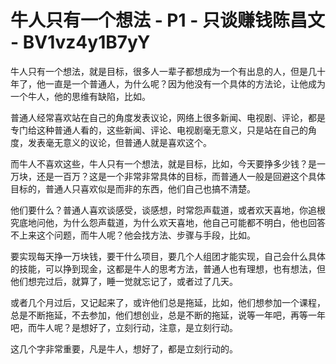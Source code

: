 # 牛人只有一个想法 - P1 - 只谈赚钱陈昌文 - BV1vz4y1B7yY

牛人只有一个想法，就是目标，很多人一辈子都想成为一个有出息的人，但是几十年了，他一直是一个普通人，为什么呢？因为他没有一个具体的方法论，让他成为一个牛人，他的思维有缺陷，比如。

普通人经常喜欢站在自己的角度发表议论，网络上很多新闻、电视剧、评论，都是专门给这种普通人看的，这些新闻、评论、电视剧毫无意义，只是站在自己的角度，发表毫无意义的议论，但普通人就是喜欢这个。

而牛人不喜欢这些，牛人只有一个想法，就是目标，比如，今天要挣多少钱？是一万块，还是一百万？这是一个非常非常具体的目标，而普通人一般是回避这个具体目标的，普通人只喜欢似是而非的东西，他们自己也搞不清楚。

他们要什么？普通人喜欢谈感受，谈感想，时常怨声载道，或者欢天喜地，你追根究底地问他，为什么怨声载道，为什么欢天喜地，他自己可能都不明白，他也回答不上来这个问题，而牛人呢？他会找方法、步骤与手段，比如。

要实现每天挣一万块钱，要干什么项目，要几个人组团才能实现，自己会什么具体的技能，可以挣到现金，这都是牛人的思考方法，普通人也有理想，也有想法，但他们想完过后，就算了，睡一觉就忘记了，或者过了几天。

或者几个月过后，又记起来了，或许他们总是拖延，比如，他们想参加一个课程，总是不断拖延，不去参加，他们想创业，总是不断的拖延，说等一年吧，再等一年吧，而牛人呢？是想好了，立刻行动，注意，是立刻行动。

这几个字非常重要，凡是牛人，想好了，都是立刻行动的。